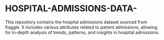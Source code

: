 # HOSPITAL-ADMISSIONS-DATA-
This repository contains the hospital admissions dataset sourced from Kaggle. It includes various attributes related to patient admissions, allowing for in-depth analysis of trends, patterns, and insights in hospital admissions.
